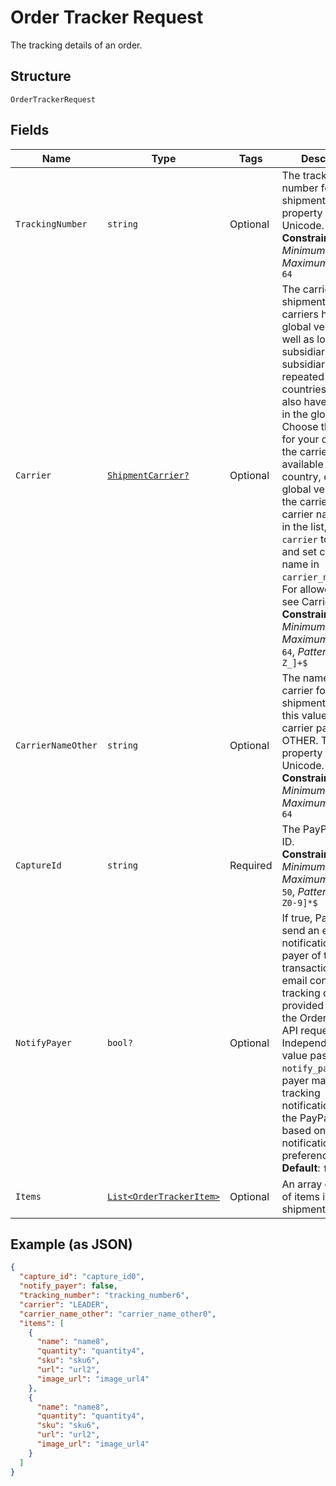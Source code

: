 
# Order Tracker Request

The tracking details of an order.

## Structure

`OrderTrackerRequest`

## Fields

| Name | Type | Tags | Description |
|  --- | --- | --- | --- |
| `TrackingNumber` | `string` | Optional | The tracking number for the shipment. This property supports Unicode.<br>**Constraints**: *Minimum Length*: `1`, *Maximum Length*: `64` |
| `Carrier` | [`ShipmentCarrier?`](../../doc/models/shipment-carrier.md) | Optional | The carrier for the shipment. Some carriers have a global version as well as local subsidiaries. The subsidiaries are repeated over many countries and might also have an entry in the global list. Choose the carrier for your country. If the carrier is not available for your country, choose the global version of the carrier. If your carrier name is not in the list, set `carrier` to `OTHER` and set carrier name in `carrier_name_other`. For allowed values, see Carriers.<br>**Constraints**: *Minimum Length*: `1`, *Maximum Length*: `64`, *Pattern*: `^[0-9A-Z_]+$` |
| `CarrierNameOther` | `string` | Optional | The name of the carrier for the shipment. Provide this value only if the carrier parameter is OTHER. This property supports Unicode.<br>**Constraints**: *Minimum Length*: `1`, *Maximum Length*: `64` |
| `CaptureId` | `string` | Required | The PayPal capture ID.<br>**Constraints**: *Minimum Length*: `1`, *Maximum Length*: `50`, *Pattern*: `^[a-zA-Z0-9]*$` |
| `NotifyPayer` | `bool?` | Optional | If true, PayPal will send an email notification to the payer of the PayPal transaction. The email contains the tracking details provided through the Orders tracking API request. Independent of any value passed for `notify_payer`, the payer may receive tracking notifications within the PayPal app, based on the user's notification preferences.<br>**Default**: `false` |
| `Items` | [`List<OrderTrackerItem>`](../../doc/models/order-tracker-item.md) | Optional | An array of details of items in the shipment. |

## Example (as JSON)

```json
{
  "capture_id": "capture_id0",
  "notify_payer": false,
  "tracking_number": "tracking_number6",
  "carrier": "LEADER",
  "carrier_name_other": "carrier_name_other0",
  "items": [
    {
      "name": "name8",
      "quantity": "quantity4",
      "sku": "sku6",
      "url": "url2",
      "image_url": "image_url4"
    },
    {
      "name": "name8",
      "quantity": "quantity4",
      "sku": "sku6",
      "url": "url2",
      "image_url": "image_url4"
    }
  ]
}
```


